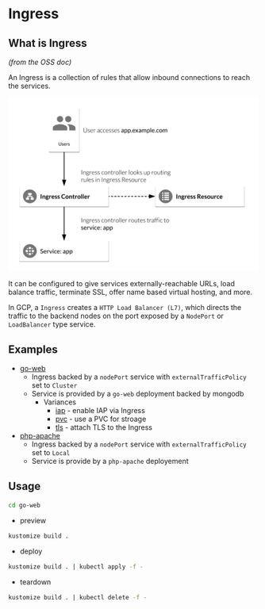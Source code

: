# Ingress

## What is Ingress

_(from the OSS doc)_

An Ingress is a collection of rules that allow inbound connections to reach the services.

![Ingress Dataplane](images/ingress.png)

It can be configured to give services externally-reachable URLs, load balance traffic, terminate SSL, offer name based virtual hosting, and more.

In GCP, a `Ingress` creates a `HTTP Load Balancer (L7)`, which directs the traffic to the backend nodes on the port exposed by a `NodePort` or `LoadBalancer` type service.

## Examples

* [go-web](go-web)
  * Ingress backed by a `nodePort` service with `externalTrafficPolicy` set to `Cluster`
  * Service is provided by a `go-web` deployment backed by mongodb
    * Variances
      * [iap](go-web/iap) - enable IAP via Ingress
      * [pvc](go-web/pvc) - use a PVC for stroage
      * [tls](go-web/tls) - attach TLS to the Ingress
* [php-apache](php-apache)
  * Ingress backed by a `nodePort` service with `externalTrafficPolicy` set to `Local`
  * Service is provide by a `php-apache` deployement

## Usage

```sh
cd go-web
```

* preview

```sh
kustomize build .
```

* deploy

```sh
kustomize build . | kubectl apply -f -
```

* teardown

```sh
kustomize build . | kubectl delete -f -
```